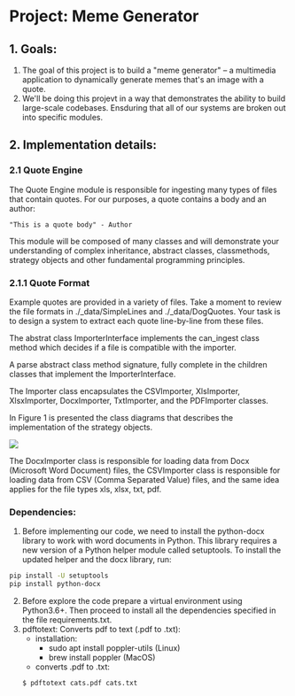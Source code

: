 Project: Meme Generator
========================

## 1. Goals:

1. The goal of this project is to build a "meme generator" – a multimedia application to dynamically generate memes that's an image with a quote.
2. We'll be doing this projevt in a way that demonstrates the ability to build large-scale codebases. Ensduring that all of our systems are broken out into specific modules.

## 2. Implementation details:

### 2.1 Quote Engine

The Quote Engine module is responsible for ingesting many types of files that contain quotes. For our purposes, a quote contains a body and an author:

```text
"This is a quote body" - Author
```

This module will be composed of many classes and will demonstrate your understanding of complex inheritance, abstract classes, classmethods, strategy objects and other fundamental programming principles.

### 2.1.1 Quote Format

Example quotes are provided in a variety of files. Take a moment to review the file formats in ./_data/SimpleLines and ./_data/DogQuotes. Your task is to design a system to extract each quote line-by-line from these files.

The abstrat class ImporterInterface implements the can_ingest class method which decides if a file is compatible with the importer.

A parse abstract class method signature, fully complete in the children classes that implement the ImporterInterface.

The Importer class encapsulates the CSVImporter, XlsImporter, XlsxImporter, DocxImporter, TxtImporter, and the PDFImporter classes.

In Figure 1 is presented the class diagrams that describes the implementation of the strategy objects. 

<img src="./imgs/classDiagram_ImporterInterface.png">

The DocxImporter class is responsible for loading data from Docx (Microsoft Word Document) files, the CSVImporter class is responsible for loading data from CSV (Comma Separated Value) files, and the same idea applies for the file types xls, xlsx, txt, pdf.

### Dependencies: 

1. Before implementing our code, we need to install the python-docx library to work with word documents in Python. This library requires a new version of a Python helper module called setuptools. To install the updated helper and the docx library, run:
```sh
pip install -U setuptools
pip install python-docx
```
2. Before explore the code prepare a virtual environment using Python3.6+. Then proceed to install all the dependencies specified in the file requirements.txt.
3. pdftotext: Converts pdf to text (.pdf to .txt):
    - installation:
        - sudo apt install poppler-utils (Linux)
        - brew install poppler           (MacOS)
    - converts .pdf to .txt:
    ```sh
    $ pdftotext cats.pdf cats.txt
    ```